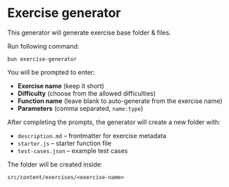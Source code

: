 # Exercise generator

This generator will generate exercise base folder & files.

Run following command:

```
bun exercise-generator
```

You will be prompted to enter:

- **Exercise name** (keep it short)
- **Difficulty** (choose from the allowed difficulties)
- **Function name** (leave blank to auto-generate from the exercise name)
- **Parameters** (comma separated, `name:type`)

After completing the prompts, the generator will create a new folder with:

- `description.md` – frontmatter for exercise metadata
- `starter.js` – starter function file
- `test-cases.json` – example test cases

The folder will be created inside:

```
src/content/exercises/<exercise-name>
```